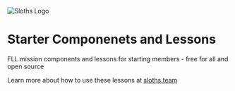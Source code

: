 ![Sloths Logo](https://sloths.team/wp-content/uploads/2020/06/Untitled-1.png)
# Starter Componenets and Lessons
FLL mission components and lessons for starting members - free for all and open source

Learn more about how to use these lessons at [sloths.team](https://sloths.team)
